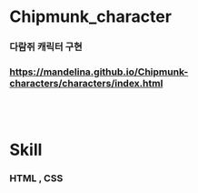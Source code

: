 # Chipmunk_character

### 다람쥐 캐릭터 구현
###  https://mandelina.github.io/Chipmunk-characters/characters/index.html

<br>
<br>

# Skill
### HTML , CSS
